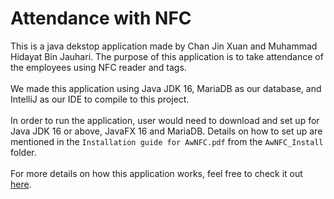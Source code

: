 # Attendance with NFC
This is a java dekstop application made by Chan Jin Xuan and Muhammad Hidayat Bin Jauhari. The purpose of this application is to take attendance of the employees using NFC reader and tags.<br>
<br>
We made this application using Java JDK 16, MariaDB as our database, and IntelliJ as our IDE to compile to this project.<br>
<br>
In order to run the application, user would need to download and set up for Java JDK 16 or above, JavaFX 16 and MariaDB. Details on how to set up are mentioned in the ` Installation guide for AwNFC.pdf ` from the ` AwNFC_Install ` folder. <br>
<br>
For more details on how this application works, feel free to check it out [here](https://jinxuan1223.github.io/Attendance_with_NFC/).

